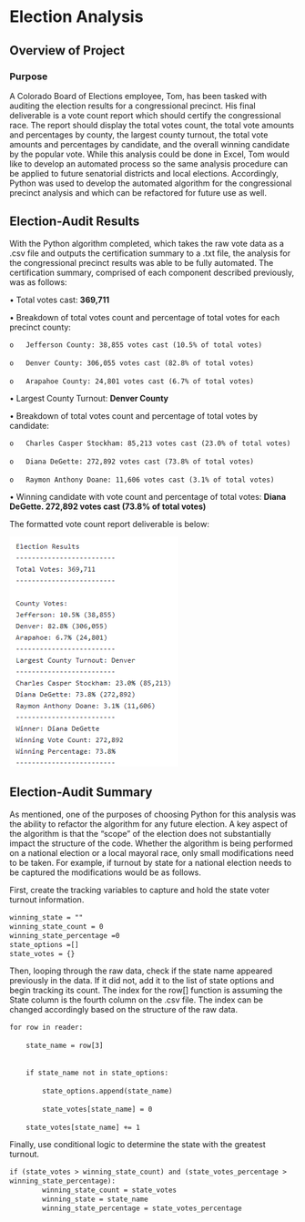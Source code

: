 # Election Analysis

## Overview of Project

### Purpose

A Colorado Board of Elections employee, Tom, has been tasked with auditing the election results for a congressional precinct. His final deliverable is a vote count report which should certify the congressional race. The report should display the total votes count, the total vote amounts and percentages by county, the largest county turnout, the total vote amounts and percentages by candidate, and the overall winning candidate by the popular vote. While this analysis could be done in Excel, Tom would like to develop an automated process so the same analysis procedure can be applied to future senatorial districts and local elections. Accordingly, Python was used to develop the automated algorithm for the congressional precinct analysis and which can be refactored for future use as well.

## Election-Audit Results

With the Python algorithm completed, which takes the raw vote data as a .csv file and outputs the certification summary to a .txt file, the analysis for the congressional precinct results was able to be fully automated. The certification summary, comprised of each component described previously, was as follows:

•	Total votes cast: **369,711**

•	Breakdown of total votes count and percentage of total votes for each precinct county:

    o	Jefferson County: 38,855 votes cast (10.5% of total votes)
  
    o	Denver County: 306,055 votes cast (82.8% of total votes)
  
    o	Arapahoe County: 24,801 votes cast (6.7% of total votes)

•	Largest County Turnout: **Denver County**

•	Breakdown of total votes count and percentage of total votes by candidate:

    o	Charles Casper Stockham: 85,213 votes cast (23.0% of total votes)
    
    o	Diana DeGette: 272,892 votes cast (73.8% of total votes)
    
    o	Raymon Anthony Doane: 11,606 votes cast (3.1% of total votes)

•	Winning candidate with vote count and percentage of total votes: **Diana DeGette. 272,892 votes cast (73.8% of total votes)**

The formatted vote count report deliverable is below:


<img src = "https://github.com/Jafranco96/Election_Analysis/blob/main/analysis/election_analysis.PNG">


## Election-Audit Summary

As mentioned, one of the purposes of choosing Python for this analysis was the ability to refactor the algorithm for any future election. A key aspect of the algorithm is that the “scope” of the election does not substantially impact the structure of the code. Whether the algorithm is being performed on a national election or a local mayoral race, only small modifications need to be taken. For example, if turnout by state for a national election needs to be captured the modifications would be as follows.

First, create the tracking variables to capture and hold the state voter turnout information.

    winning_state = ""
    winning_state_count = 0
    winning_state_percentage =0
    state_options =[]
    state_votes = {}

Then, looping through the raw data, check if the state name appeared previously in the data. If it did not, add it to the list of state options and begin tracking its count. The index for the row[] function is assuming the State column is the fourth  column on the .csv file. The index can be changed accordingly based on the structure of the raw data.

    for row in reader:

        state_name = row[3]

        
        if state_name not in state_options:

            state_options.append(state_name)

            state_votes[state_name] = 0

        state_votes[state_name] += 1

Finally, use conditional logic to determine the state with the greatest turnout.

    if (state_votes > winning_state_count) and (state_votes_percentage > winning_state_percentage):
            winning_state_count = state_votes
            winning_state = state_name
            winning_state_percentage = state_votes_percentage

